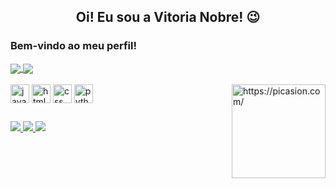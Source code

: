 <div align="center">
  <h2>Oi! Eu sou a Vitoria Nobre! 😉</h2>
</div>

### Bem-vindo ao meu perfil!

<div>
  <a href="https://github.com/vitorianobre">
    <img align="center" src="https://github-readme-stats.vercel.app/api?username=vitorianobre&show_icons=true&count_private=true&bg_color=90,D97398,A65398,5679A6,263F73&title_color=ffffff&text_color=ffffff&icon_color=222059&hide=prs,issues"/>
  </a>
  <a href="https://github.com/vitorianobre">
    <img align="center" src="https://github-readme-stats.vercel.app/api/top-langs/?username=vitorianobre&layout=compact&title_color=ffffff&bg_color=90,D97398,A65398"/>
  </a>
</div>

<div style="inline-block"> <br>
  <img align="center" alt="javascript" height="30" widht"40" src="https://cdn.jsdelivr.net/gh/devicons/devicon/icons/javascript/javascript-original.svg" />
  <img align="center" alt="html" height="30" widht"40" src="https://cdn.jsdelivr.net/gh/devicons/devicon/icons/html5/html5-original.svg" />
  <img align="center" alt="css" height="30" widht"40" src="https://cdn.jsdelivr.net/gh/devicons/devicon/icons/css3/css3-original.svg" />
  <img align="center"alt="python" height="30" widht"40" src="https://cdn.jsdelivr.net/gh/devicons/devicon/icons/python/python-original.svg" />
  <img align="right" src="https://i.picasion.com/pic91/713a79f7f943296b93e5e1efb63232fb.gif" width="150" height="150" alt="https://picasion.com/"/>
</div>

##

<div>
  <a href="mailto:vitorianobre@alu.ufc.br">
    <img src="https://img.shields.io/badge/Gmail-D14836?style=for-the-badge&logo=gmail&logoColor=white" target="_blank"/>
  </a>
  <a href="www.linkedin.com/in/vitoria-nobre">
    <img src="https://img.shields.io/badge/LinkedIn-0077B5?style=for-the-badge&logo=linkedin&logoColor=white" target="_blank"/>
  </a>
  <a href="https://www.instagram.com/vitoriia.nobre/">
    <img src="https://img.shields.io/badge/Instagram-E4405F?style=for-the-badge&logo=instagram&logoColor=white" target="_blank"/>
  </a>
</div>

